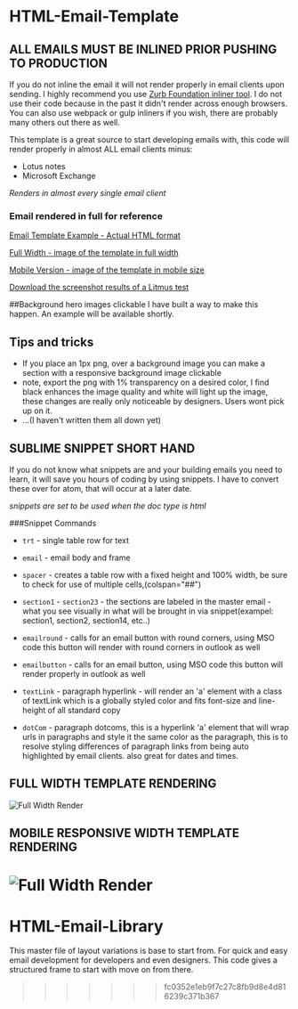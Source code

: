 
# HTML-Email-Template
## ALL EMAILS MUST BE INLINED PRIOR PUSHING TO PRODUCTION
If you do not inline the email it will not render properly in email clients upon sending.
I highly recommend you use [Zurb Foundation inliner tool](http://foundation.zurb.com/emails/inliner.html). I do not use their code because in the past it didn't render across enough browsers. You can also use webpack or gulp inliners if you wish, there are probably many others out there as well.

This template is a great source to start developing emails with, this code will render properly in almost ALL email clients minus:

 - Lotus notes
 - Microsoft Exchange

*Renders in almost every single email client*


### Email rendered in full for reference
 [Email Template Example - Actual HTML format](http://new.jpankiewicz.com/email_template/ "Email Template Example")

 [Full Width - image of the template in full width](http://www.new.jpankiewicz.com/email_template/Full_Width_Master_Template.png "Full Width template")

 [Mobile Version - image of the template in mobile size ](http://new.jpankiewicz.com/email_template/Mobile_Responsive_Width_Master_Template.png "Mobile responsive size")

 [Download the screenshot results of a Litmus test](http://www.new.jpankiewicz.com/images/Email%20Client%20snap%20shots.zip "Litmus screenshot test results")

##Background hero images clickable
  I have built a way to make this happen. An example will be available shortly.

## Tips and tricks

- If you place an 1px png, over a background image you can make a section with a responsive background image clickable
- note, export the png with 1% transparency on a desired color, I find black enhances the image quality and white will light up the image, these changes are really only noticeable by designers. Users wont pick up on it.
- ...(I haven't written them all down yet)


## SUBLIME SNIPPET SHORT HAND
If you do not know what snippets are and your building emails you need to learn, it will save you hours of coding by using snippets.
I have to convert these over for atom, that will occur at a later date.

*snippets are set to be used when the doc type is html*

###Snippet Commands
+ `trt` - single table row for text

+ `email` - email body and frame

+ `spacer` - creates a table row with a fixed height and 100% width, be sure to check for use of multiple cells,(colspan="##")

+ `section1` - `section23` - the sections are labeled in the master email - what you see visually in what will be brought in via snippet(exampel: section1, section2, section14, etc..)

+ `emailround` - calls for an email button with round corners, using MSO code this button will render with round corners in outlook as well

+ `emailbutton` - calls for an email button, using MSO code this button will render properly in outlook as well

+ `textLink` - paragraph hyperlink - will render an 'a' element with a class of textLink which is a globally styled color and fits font-size and line-height of all standard copy

+ `dotCom` - paragraph dotcoms, this is a hyperlink 'a' element that will wrap urls in paragraphs and style it the same color as the paragraph, this is to resolve styling differences of paragraph links from being auto highlighted by email clients. also great for dates and times.



## FULL WIDTH TEMPLATE RENDERING
![Full Width Render](http://new.jpankiewicz.com/images/Full%20Width%20Master%20Template.png "Full width render")


## MOBILE RESPONSIVE WIDTH TEMPLATE RENDERING
![Full Width Render](http://new.jpankiewicz.com/images/Mobile%20Responsive%20Width%20Master%20Template.png "Mobile Responsive")
=======
# HTML-Email-Library
This master file of layout variations is base to start from. For quick and easy email development for developers and even designers. This code gives a structured frame to start with move on from there.
>>>>>>> fc0352e1eb9f7c27c8fb9d8e4d816239c371b367
